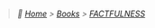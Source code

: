 > ###### :paw_prints: [Home](/README.md) > [Books](/Books/README.md) > [FACTFULNESS](/Books/FACTFULNESS/README.md)
